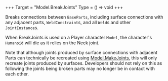 +++
Target = "Model.BreakJoints"
Type = () => void
+++

Breaks connections between `BaseParts`, including surface connections with any adjacent parts, `WeldConstraint`s, and all `Weld`s and other `JointInstance`s.When BreakJoints is used on a Player character `Model`, the character's `Humanoid` will die as it relies on the Neck joint.Note that although joints produced by surface connections with adjacent Parts can technically be recreated using [Model.MakeJoints](https://developer.roblox.com/api-reference/function/Model/MakeJoints), this will only recreate joints produced by surfaces. Developers should not rely on this as following the joints being broken parts may no longer be in contact with each other.